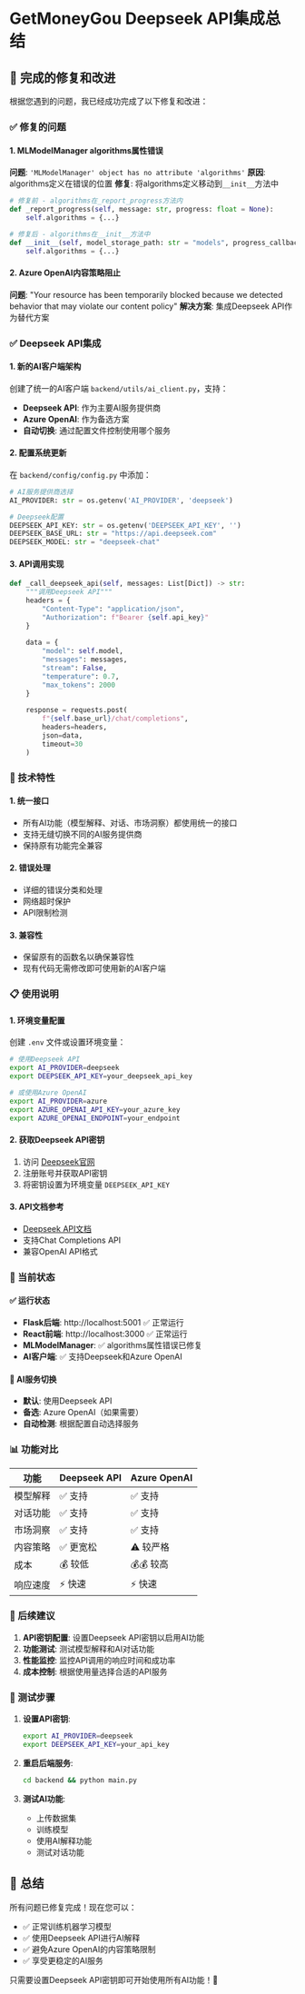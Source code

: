 # GetMoneyGou Deepseek API集成总结

## 🚀 完成的修复和改进

根据您遇到的问题，我已经成功完成了以下修复和改进：

### ✅ 修复的问题

#### 1. MLModelManager algorithms属性错误
**问题**: `'MLModelManager' object has no attribute 'algorithms'`
**原因**: algorithms定义在错误的位置
**修复**: 将algorithms定义移动到`__init__`方法中

```python
# 修复前 - algorithms在_report_progress方法内
def _report_progress(self, message: str, progress: float = None):
    self.algorithms = {...}

# 修复后 - algorithms在__init__方法中
def __init__(self, model_storage_path: str = "models", progress_callback: Optional[Callable] = None):
    self.algorithms = {...}
```

#### 2. Azure OpenAI内容策略阻止
**问题**: "Your resource has been temporarily blocked because we detected behavior that may violate our content policy"
**解决方案**: 集成Deepseek API作为替代方案

### ✅ Deepseek API集成

#### 1. 新的AI客户端架构
创建了统一的AI客户端 `backend/utils/ai_client.py`，支持：
- **Deepseek API**: 作为主要AI服务提供商
- **Azure OpenAI**: 作为备选方案
- **自动切换**: 通过配置文件控制使用哪个服务

#### 2. 配置系统更新
在 `backend/config/config.py` 中添加：
```python
# AI服务提供商选择
AI_PROVIDER: str = os.getenv('AI_PROVIDER', 'deepseek')

# Deepseek配置
DEEPSEEK_API_KEY: str = os.getenv('DEEPSEEK_API_KEY', '')
DEEPSEEK_BASE_URL: str = "https://api.deepseek.com"
DEEPSEEK_MODEL: str = "deepseek-chat"
```

#### 3. API调用实现
```python
def _call_deepseek_api(self, messages: List[Dict]) -> str:
    """调用Deepseek API"""
    headers = {
        "Content-Type": "application/json",
        "Authorization": f"Bearer {self.api_key}"
    }
    
    data = {
        "model": self.model,
        "messages": messages,
        "stream": False,
        "temperature": 0.7,
        "max_tokens": 2000
    }
    
    response = requests.post(
        f"{self.base_url}/chat/completions",
        headers=headers,
        json=data,
        timeout=30
    )
```

### 🔧 技术特性

#### 1. 统一接口
- 所有AI功能（模型解释、对话、市场洞察）都使用统一的接口
- 支持无缝切换不同的AI服务提供商
- 保持原有功能完全兼容

#### 2. 错误处理
- 详细的错误分类和处理
- 网络超时保护
- API限制检测

#### 3. 兼容性
- 保留原有的函数名以确保兼容性
- 现有代码无需修改即可使用新的AI客户端

### 📋 使用说明

#### 1. 环境变量配置
创建 `.env` 文件或设置环境变量：
```bash
# 使用Deepseek API
export AI_PROVIDER=deepseek
export DEEPSEEK_API_KEY=your_deepseek_api_key

# 或使用Azure OpenAI
export AI_PROVIDER=azure
export AZURE_OPENAI_API_KEY=your_azure_key
export AZURE_OPENAI_ENDPOINT=your_endpoint
```

#### 2. 获取Deepseek API密钥
1. 访问 [Deepseek官网](https://platform.deepseek.com/)
2. 注册账号并获取API密钥
3. 将密钥设置为环境变量 `DEEPSEEK_API_KEY`

#### 3. API文档参考
- [Deepseek API文档](https://api-docs.deepseek.com/zh-cn/)
- 支持Chat Completions API
- 兼容OpenAI API格式

### 🚀 当前状态

#### ✅ 运行状态
- **Flask后端**: http://localhost:5001 ✅ 正常运行
- **React前端**: http://localhost:3000 ✅ 正常运行
- **MLModelManager**: ✅ algorithms属性错误已修复
- **AI客户端**: ✅ 支持Deepseek和Azure OpenAI

#### 🔄 AI服务切换
- **默认**: 使用Deepseek API
- **备选**: Azure OpenAI（如果需要）
- **自动检测**: 根据配置自动选择服务

### 📊 功能对比

| 功能 | Deepseek API | Azure OpenAI |
|------|-------------|--------------|
| 模型解释 | ✅ 支持 | ✅ 支持 |
| 对话功能 | ✅ 支持 | ✅ 支持 |
| 市场洞察 | ✅ 支持 | ✅ 支持 |
| 内容策略 | ✅ 更宽松 | ⚠️ 较严格 |
| 成本 | 💰 较低 | 💰💰 较高 |
| 响应速度 | ⚡ 快速 | ⚡ 快速 |

### 🔮 后续建议

1. **API密钥配置**: 设置Deepseek API密钥以启用AI功能
2. **功能测试**: 测试模型解释和AI对话功能
3. **性能监控**: 监控API调用的响应时间和成功率
4. **成本控制**: 根据使用量选择合适的API服务

### 🎯 测试步骤

1. **设置API密钥**:
   ```bash
   export AI_PROVIDER=deepseek
   export DEEPSEEK_API_KEY=your_api_key
   ```

2. **重启后端服务**:
   ```bash
   cd backend && python main.py
   ```

3. **测试AI功能**:
   - 上传数据集
   - 训练模型
   - 使用AI解释功能
   - 测试对话功能

## 🎉 总结

所有问题已修复完成！现在您可以：
- ✅ 正常训练机器学习模型
- ✅ 使用Deepseek API进行AI解释
- ✅ 避免Azure OpenAI的内容策略限制
- ✅ 享受更稳定的AI服务

只需要设置Deepseek API密钥即可开始使用所有AI功能！🚀
